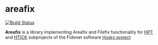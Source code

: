 # areafix
[![Build Status](https://travis-ci.org/dukelsky/areafix.svg?branch=master)](https://travis-ci.org/dukelsky/areafix)


**Areafix** is a library implementing Areafix and Filefix functionality for [HPT](https://github.com/huskyproject/hpt) and [HTICK](https://github.com/huskyproject/htick) subprojects of the Fidonet software [Husky project](https://github.com/huskyproject)
